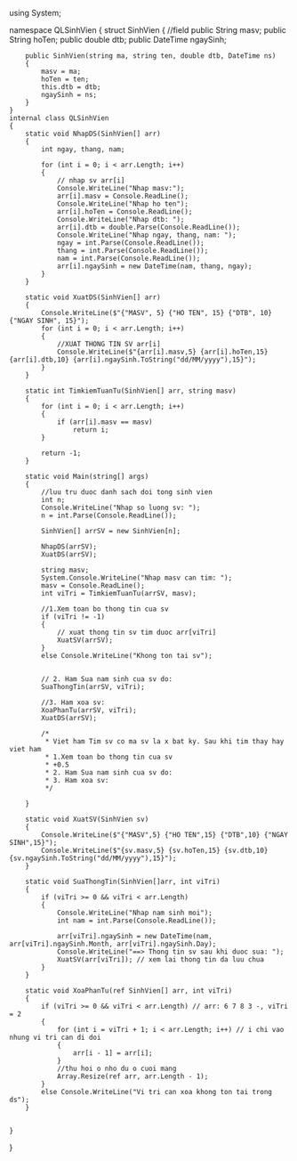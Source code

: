 using System;

namespace QLSinhVien
{
    struct SinhVien
    {
        //field
        public String masv;
        public String hoTen;
        public double dtb;
        public DateTime ngaySinh;

        public SinhVien(string ma, string ten, double dtb, DateTime ns)
        {
            masv = ma;
            hoTen = ten;
            this.dtb = dtb;
            ngaySinh = ns;
        }
    }
    internal class QLSinhVien
    {
        static void NhapDS(SinhVien[] arr)
        {
            int ngay, thang, nam;

            for (int i = 0; i < arr.Length; i++)
            {
                // nhap sv arr[i]
                Console.WriteLine("Nhap masv:");
                arr[i].masv = Console.ReadLine();
                Console.WriteLine("Nhap ho ten");
                arr[i].hoTen = Console.ReadLine();
                Console.WriteLine("Nhap dtb: ");
                arr[i].dtb = double.Parse(Console.ReadLine());
                Console.WriteLine("Nhap ngay, thang, nam: ");
                ngay = int.Parse(Console.ReadLine());
                thang = int.Parse(Console.ReadLine());
                nam = int.Parse(Console.ReadLine());
                arr[i].ngaySinh = new DateTime(nam, thang, ngay);
            }
        }

        static void XuatDS(SinhVien[] arr)
        {
            Console.WriteLine($"{"MASV", 5} {"HO TEN", 15} {"DTB", 10} {"NGAY SINH", 15}");
            for (int i = 0; i < arr.Length; i++)
            {
                //XUAT THONG TIN SV arr[i]
                Console.WriteLine($"{arr[i].masv,5} {arr[i].hoTen,15} {arr[i].dtb,10} {arr[i].ngaySinh.ToString("dd/MM/yyyy"),15}");
            }
        }

        static int TimkiemTuanTu(SinhVien[] arr, string masv)
        {
            for (int i = 0; i < arr.Length; i++)
            {
                if (arr[i].masv == masv)
                    return i;
            }

            return -1;
        }

        static void Main(string[] args)
        {
            //luu tru duoc danh sach doi tong sinh vien
            int n;
            Console.WriteLine("Nhap so luong sv: ");
            n = int.Parse(Console.ReadLine());

            SinhVien[] arrSV = new SinhVien[n];

            NhapDS(arrSV);
            XuatDS(arrSV);

            string masv;
            System.Console.WriteLine("Nhap masv can tim: ");
            masv = Console.ReadLine();
            int viTri = TimkiemTuanTu(arrSV, masv);

            //1.Xem toan bo thong tin cua sv
            if (viTri != -1)
            {
                // xuat thong tin sv tim duoc arr[viTri]
                XuatSV(arrSV);
            }
            else Console.WriteLine("Khong ton tai sv");


            // 2. Ham Sua nam sinh cua sv do: 
            SuaThongTin(arrSV, viTri);

            //3. Ham xoa sv: 
            XoaPhanTu(arrSV, viTri);
            XuatDS(arrSV);

            /*
             * Viet ham Tim sv co ma sv la x bat ky. Sau khi tim thay hay viet ham
             * 1.Xem toan bo thong tin cua sv
             * +0.5
             * 2. Ham Sua nam sinh cua sv do: 
             * 3. Ham xoa sv: 
             */

        }

        static void XuatSV(SinhVien sv)
        {
            Console.WriteLine($"{"MASV",5} {"HO TEN",15} {"DTB",10} {"NGAY SINH",15}");
            Console.WriteLine($"{sv.masv,5} {sv.hoTen,15} {sv.dtb,10} {sv.ngaySinh.ToString("dd/MM/yyyy"),15}");
        }

        static void SuaThongTin(SinhVien[]arr, int viTri)
        {
            if (viTri >= 0 && viTri < arr.Length)
            {
                Console.WriteLine("Nhap nam sinh moi");
                int nam = int.Parse(Console.ReadLine());

                arr[viTri].ngaySinh = new DateTime(nam, arr[viTri].ngaySinh.Month, arr[viTri].ngaySinh.Day);
                Console.WriteLine("==> Thong tin sv sau khi duoc sua: ");
                XuatSV(arr[viTri]); // xem lai thong tin da luu chua
            }
        }

        static void XoaPhanTu(ref SinhVien[] arr, int viTri)
        {
            if (viTri >= 0 && viTri < arr.Length) // arr: 6 7 8 3 -, viTri = 2
            {
                for (int i = viTri + 1; i < arr.Length; i++) // i chi vao nhung vi tri can di doi
                {
                    arr[i - 1] = arr[i];
                }
                //thu hoi o nho du o cuoi mang
                Array.Resize(ref arr, arr.Length - 1);
            }
            else Console.WriteLine("Vi tri can xoa khong ton tai trong ds");
        }


    }
}
